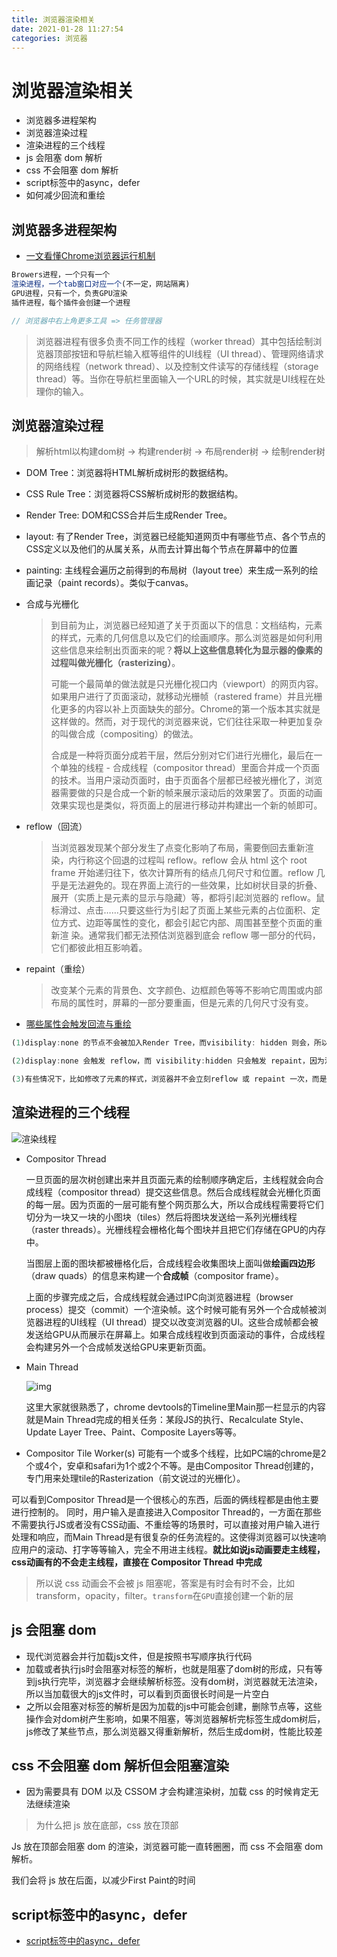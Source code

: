 ```yaml
---
title: 浏览器渲染相关
date: 2021-01-28 11:27:54
categories: 浏览器
---
```

# 浏览器渲染相关
* 浏览器多进程架构
* 浏览器渲染过程
* 渲染进程的三个线程
* js 会阻塞 dom 解析
* css 不会阻塞 dom 解析 
* script标签中的async，defer
* 如何减少回流和重绘

## 浏览器多进程架构

* [一文看懂Chrome浏览器运行机制](https://zhuanlan.zhihu.com/p/102149546)

```js
Browers进程，一个只有一个
渲染进程，一个tab窗口对应一个(不一定，网站隔离)
GPU进程，只有一个，负责GPU渲染
插件进程，每个插件会创建一个进程

// 浏览器中右上角更多工具 => 任务管理器
```

> 浏览器进程有很多负责不同工作的线程（worker thread）其中包括绘制浏览器顶部按钮和导航栏输入框等组件的UI线程（UI thread）、管理网络请求的网络线程（network thread）、以及控制文件读写的存储线程（storage thread）等。当你在导航栏里面输入一个URL的时候，其实就是UI线程在处理你的输入。

## 浏览器渲染过程

> 解析html以构建dom树 -> 构建render树 -> 布局render树 -> 绘制render树

* DOM Tree：浏览器将HTML解析成树形的数据结构。

* CSS Rule Tree：浏览器将CSS解析成树形的数据结构。

* Render Tree: DOM和CSS合并后生成Render Tree。

* layout: 有了Render Tree，浏览器已经能知道网页中有哪些节点、各个节点的CSS定义以及他们的从属关系，从而去计算出每个节点在屏幕中的位置

* painting: 主线程会遍历之前得到的布局树（layout tree）来生成一系列的绘画记录（paint records）。类似于canvas。

* 合成与光栅化

  > 到目前为止，浏览器已经知道了关于页面以下的信息：文档结构，元素的样式，元素的几何信息以及它们的绘画顺序。那么浏览器是如何利用这些信息来绘制出页面来的呢？**将以上这些信息转化为显示器的像素的过程叫做光栅化（rasterizing）**。
  >
  > 可能一个最简单的做法就是只光栅化视口内（viewport）的网页内容。如果用户进行了页面滚动，就移动光栅帧（rastered frame）并且光栅化更多的内容以补上页面缺失的部分。Chrome的第一个版本其实就是这样做的。然而，对于现代的浏览器来说，它们往往采取一种更加复杂的叫做合成（compositing）的做法。
  >
  > 合成是一种将页面分成若干层，然后分别对它们进行光栅化，最后在一个单独的线程 - 合成线程（compositor thread）里面合并成一个页面的技术。当用户滚动页面时，由于页面各个层都已经被光栅化了，浏览器需要做的只是合成一个新的帧来展示滚动后的效果罢了。页面的动画效果实现也是类似，将页面上的层进行移动并构建出一个新的帧即可。

* reflow（回流）

  > 当浏览器发现某个部分发生了点变化影响了布局，需要倒回去重新渲染，内行称这个回退的过程叫 reflow。reflow 会从 html 这个 root frame 开始递归往下，依次计算所有的结点几何尺寸和位置。reflow 几乎是无法避免的。现在界面上流行的一些效果，比如树状目录的折叠、展开（实质上是元素的显示与隐藏）等，都将引起浏览器的 reflow。鼠标滑过、点击……只要这些行为引起了页面上某些元素的占位面积、定位方式、边距等属性的变化，都会引起它内部、周围甚至整个页面的重新渲 染。通常我们都无法预估浏览器到底会 reflow 哪一部分的代码，它们都彼此相互影响着。

* repaint（重绘）

  > 改变某个元素的背景色、文字颜色、边框颜色等等不影响它周围或内部布局的属性时，屏幕的一部分要重画，但是元素的几何尺寸没有变。
  
* [哪些属性会触发回流与重绘](https://blog.csdn.net/qq_36337754/article/details/103773474)

```js
(1)display:none 的节点不会被加入Render Tree，而visibility: hidden 则会，所以，如果某个节点最开始是不显示的，设为display:none是更优的。

(2)display:none 会触发 reflow，而 visibility:hidden 只会触发 repaint，因为没有发现位置变化。

(3)有些情况下，比如修改了元素的样式，浏览器并不会立刻reflow 或 repaint 一次，而是会把这样的操作积攒一批，然后做一次 reflow，这又叫异步 reflow 或增量异步 reflow。但是在有些情况下，比如resize 窗口，改变了页面默认的字体等。对于这些操作，浏览器会马上进行 reflow。
```

## 渲染进程的三个线程

![渲染线程](https://oscimg.oschina.net/oscnet/418cfcf9122d7eb129c92bda22a008d26c8.png)

- Compositor Thread

  一旦页面的层次树创建出来并且页面元素的绘制顺序确定后，主线程就会向合成线程（compositor thread）提交这些信息。然后合成线程就会光栅化页面的每一层。因为页面的一层可能有整个网页那么大，所以合成线程需要将它们切分为一块又一块的小图块（tiles）然后将图块发送给一系列光栅线程（raster threads）。光栅线程会栅格化每个图块并且把它们存储在GPU的内存中。

  当图层上面的图块都被栅格化后，合成线程会收集图块上面叫做**绘画四边形**（draw quads）的信息来构建一个**合成帧**（compositor frame）。

  上面的步骤完成之后，合成线程就会通过IPC向浏览器进程（browser process）提交（commit）一个渲染帧。这个时候可能有另外一个合成帧被浏览器进程的UI线程（UI thread）提交以改变浏览器的UI。这些合成帧都会被发送给GPU从而展示在屏幕上。如果合成线程收到页面滚动的事件，合成线程会构建另外一个合成帧发送给GPU来更新页面。

- Main Thread

  ![img](https://oscimg.oschina.net/oscnet/38642585793dd3eeb282143e587ec9e8b37.png)

  这里大家就很熟悉了，chrome devtools的Timeline里Main那一栏显示的内容就是Main Thread完成的相关任务：某段JS的执行、Recalculate Style、Update Layer Tree、Paint、Composite Layers等等。 

- Compositor Tile Worker(s)
  可能有一个或多个线程，比如PC端的chrome是2个或4个，安卓和safari为1个或2个不等。是由Compositor Thread创建的，专门用来处理tile的Rasterization（前文说过的光栅化）。

可以看到Compositor Thread是一个很核心的东西，后面的俩线程都是由他主要进行控制的。
同时，用户输入是直接进入Compositor Thread的，一方面在那些不需要执行JS或者没有CSS动画、不重绘等的场景时，可以直接对用户输入进行处理和响应，而Main Thread是有很复杂的任务流程的。这使得浏览器可以快速响应用户的滚动、打字等等输入，完全不用进主线程。**就比如说js动画要走主线程，css动画有的不会走主线程，直接在 Compositor Thread 中完成**

> 所以说 css 动画会不会被 js 阻塞呢，答案是有时会有时不会，比如 transform，opacity，filter。`transform`在`GPU`直接创建一个新的层

## js 会阻塞 dom

* 现代浏览器会并行加载js文件，但是按照书写顺序执行代码
* 加载或者执行js时会阻塞对标签的解析，也就是阻塞了dom树的形成，只有等到js执行完毕，浏览器才会继续解析标签。没有dom树，浏览器就无法渲染，所以当加载很大的js文件时，可以看到页面很长时间是一片空白
* 之所以会阻塞对标签的解析是因为加载的js中可能会创建，删除节点等，这些操作会对dom树产生影响，如果不阻塞，等浏览器解析完标签生成dom树后，js修改了某些节点，那么浏览器又得重新解析，然后生成dom树，性能比较差

## css 不会阻塞 dom 解析但会阻塞渲染

* 因为需要具有 DOM 以及 CSSOM 才会构建渲染树，加载 css 的时候肯定无法继续渲染

> 为什么把 js 放在底部，css 放在顶部

Js 放在顶部会阻塞 dom 的渲染，浏览器可能一直转圈圈，而 css 不会阻塞 dom 解析。

我们会将 js 放在后面，以减少First Paint的时间

## script标签中的async，defer

* [script标签中的async，defer](https://juejin.cn/post/6844904197423382535)

